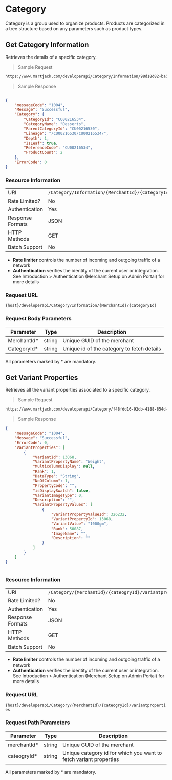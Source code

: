 # Category

Category is a group used to organize products. Products are categorized in a tree structure based on any parameters such as product types.




## Get Category Information

Retrieves the details of a specific category.

> Sample Request

```html
https://www.martjack.com/developerapi/Category/Information/98d18d82-ba59-4957-9c92-3f89207a34f6/CU00216534
```


> Sample Response

```json

{
    "messageCode": "1004",
    "Message": "Successful",
    "Category": {
        "CategoryId": "CU00216534",
        "CategoryName": "Desserts",
        "ParentCategoryId": "CU00216530",
        "Lineage": "/CU00216530/CU00216534/",
        "Depth": 1,
        "IsLeaf": true,
        "ReferenceCode": "CU00216534",
        "ProductCount": 2
    },
    "ErrorCode": 0
}

```



### Resource Information
| | |
--------- | ----------- |
URI | `/Category/Information/{MerchantId}/{CategoryId}`
Rate Limited? | No
Authentication | Yes
Response Formats | JSON
HTTP Methods | GET
Batch Support | No

* **Rate limiter** controls the number of incoming and outgoing traffic of a network
* **Authentication** verifies the identity of the current user or integration. See Introduction > Authentication (Merchant Setup on Admin Portal) for more details

### Request URL

`{host}/developerapi/Category/Information/{MerchantId}/{CategoryId}`


### Request Body Parameters

Parameter | Type | Description
-------- | ----- | -----------
MerchantId* | string | Unique GUID of the merchant
CategoryId* | string | Unique id of the category to fetch details

<aside class="notice">All parameters marked by * are mandatory. </aside>




## Get Variant Properties

Retrieves all the variant properties associated to a specific category.


> Sample Request

```html
https://www.martjack.com/developerapi/Category/f48fdd16-92db-4188-854d-1ecd9b62d066/CU00373956/variantproperties

```




> Sample Response

```json
{
    "messageCode": "1004",
    "Message": "Successful",
    "ErrorCode": 0,
    "VariantProperties": [
        {
            "VariantId": 13068,
            "VariantPropertyName": "Weight",
            "MulticolumnDisplay": null,
            "Rank": 1,
            "DataType": "String",
            "NoOfColumn": 1,
            "PropertyCode": "",
            "isDisplaySwatch": false,
            "VariantImageType": 0,
            "Description": "",
            "VariantPropertyValues": [
                {
                    "VariantPropertyValueId": 326232,
                    "VariantPropertyId": 13068,
                    "VariantValue": "1000gm",
                    "Rank": 50087,
                    "ImageName": "",
                    "Description": ""
                }
            ]
        }
    ]
}



```



### Resource Information
| | |
--------- | ----------- |
URI | `/Category/{MerchantId}/{cateogryId}/variantproperties`
Rate Limited? | No
Authentication | Yes
Response Formats | JSON
HTTP Methods | GET
Batch Support | No

* **Rate limiter** controls the number of incoming and outgoing traffic of a network
* **Authentication** verifies the identity of the current user or integration. See Introduction > Authentication (Merchant Setup on Admin Portal) for more details

### Request URL

`{host}/developerapi/Category/{MerchantId}/{cateogryId}/variantproperties`


### Request Path Parameters

Parameter | Type | Description
-------- | ----- | -----------
merchantId* | string | Unique GUID of the merchant
cateogryId* | string | Unique category id for which you want to fetch variant properties


<aside class="notice"> All parameters marked by * are mandatory. </aside>



